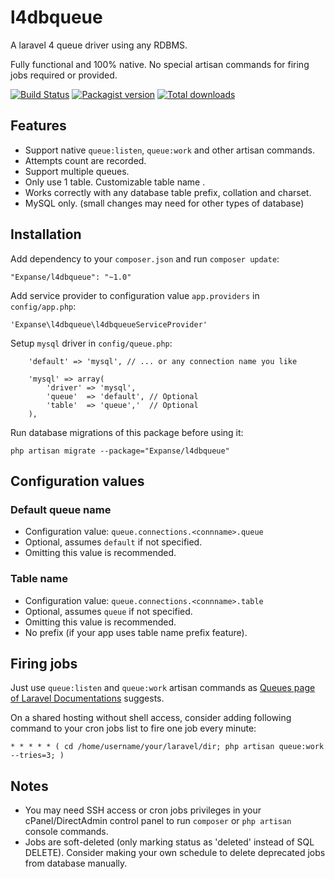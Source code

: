 l4dbqueue
============

A laravel 4 queue driver using any RDBMS. 

Fully functional and 100% native. No special artisan commands for firing jobs required or provided. 

[![Build Status](https://travis-ci.org/Expanse/l4dbqueue.svg)](https://travis-ci.org/Expanse/l4dbqueue)
[![Packagist version](http://img.shields.io/packagist/v/Expanse/l4dbqueue.svg)](https://packagist.org/packages/Expanse/l4dbqueue)
[![Total downloads](http://img.shields.io/packagist/dt/Expanse/l4dbqueue.svg)](https://packagist.org/packages/Expanse/l4dbqueue)

Features
------------

 - Support native `queue:listen`, `queue:work` and other artisan commands. 
 - Attempts count are recorded. 
 - Support multiple queues. 
 - Only use 1 table. Customizable table name .
 - Works correctly with any database table prefix, collation and charset. 
 - MySQL only. (small changes may need for other types of database) 

Installation
------------

Add dependency to your `composer.json` and run `composer update`: 

```
"Expanse/l4dbqueue": "~1.0"
```

Add service provider to configuration value `app.providers` in `config/app.php`: 

```
'Expanse\l4dbqueue\l4dbqueueServiceProvider'
```

Setup `mysql` driver in `config/queue.php`:

```
    'default' => 'mysql', // ... or any connection name you like

    'mysql' => array(
        'driver' => 'mysql',
        'queue'  => 'default', // Optional
        'table'  => 'queue','  // Optional
    ),
```

Run database migrations of this package before using it: 

```
php artisan migrate --package="Expanse/l4dbqueue"
```   


Configuration values
------------

### Default queue name

 - Configuration value: `queue.connections.<connname>.queue`
 - Optional, assumes `default` if not specified. 
 - Omitting this value is recommended. 

### Table name

 - Configuration value: `queue.connections.<connname>.table`
 - Optional, assumes `queue` if not specified.
 - Omitting this value is recommended. 
 - No prefix (if your app uses table name prefix feature). 

Firing jobs
------------

Just use `queue:listen` and `queue:work` artisan commands as [Queues page of Laravel Documentations](http://laravel.com/docs/queues) suggests. 

On a shared hosting without shell access, consider adding following command to your cron jobs list to fire one job every minute: 

```
* * * * * ( cd /home/username/your/laravel/dir; php artisan queue:work --tries=3; )
```

Notes
------------

 - You may need SSH access or cron jobs privileges in your cPanel/DirectAdmin control panel to run `composer` or `php artisan` console commands. 
 - Jobs are soft-deleted (only marking status as 'deleted' instead of SQL DELETE). Consider making your own schedule to delete deprecated jobs from database manually. 
